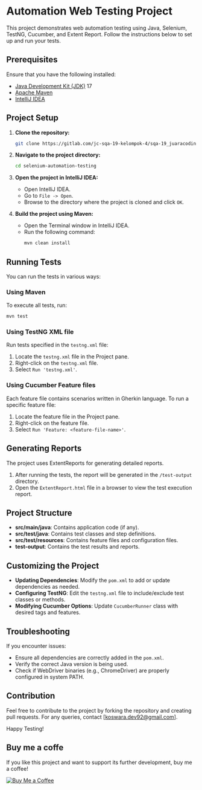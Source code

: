 # Automation Web Testing Project

This project demonstrates web automation testing using Java, Selenium, TestNG, Cucumber, and Extent Report. Follow the instructions below to set up and run your tests.

## Prerequisites

Ensure that you have the following installed:

- [Java Development Kit (JDK)](https://www.oracle.com/java/technologies/javase-downloads.html) 17
- [Apache Maven](https://maven.apache.org/download.cgi)
- [IntelliJ IDEA](https://www.jetbrains.com/idea/download/)

## Project Setup

1. **Clone the repository:**
   ```bash
   git clone https://gitlab.com/jc-sqa-19-kelompok-4/sqa-19_juaracoding_kelompok-4
   ```
2. **Navigate to the project directory:**

   ```bash
   cd selenium-automation-testing
   ```

3. **Open the project in IntelliJ IDEA:**

   - Open IntelliJ IDEA.
   - Go to `File -> Open`.
   - Browse to the directory where the project is cloned and click `OK`.

4. **Build the project using Maven:**
   - Open the Terminal window in IntelliJ IDEA.
   - Run the following command:
     ```bash
     mvn clean install
     ```

## Running Tests

You can run the tests in various ways:

### Using Maven

To execute all tests, run:

```bash
mvn test
```

### Using TestNG XML file

Run tests specified in the `testng.xml` file:

1. Locate the `testng.xml` file in the Project pane.
2. Right-click on the `testng.xml` file.
3. Select `Run 'testng.xml'`.

### Using Cucumber Feature files

Each feature file contains scenarios written in Gherkin language. To run a specific feature file:

1. Locate the feature file in the Project pane.
2. Right-click on the feature file.
3. Select `Run 'Feature: <feature-file-name>'`.

## Generating Reports

The project uses ExtentReports for generating detailed reports.

1. After running the tests, the report will be generated in the `/test-output` directory.
2. Open the `ExtentReport.html` file in a browser to view the test execution report.

## Project Structure

- **src/main/java**: Contains application code (if any).
- **src/test/java**: Contains test classes and step definitions.
- **src/test/resources**: Contains feature files and configuration files.
- **test-output**: Contains the test results and reports.

## Customizing the Project

- **Updating Dependencies**: Modify the `pom.xml` to add or update dependencies as needed.
- **Configuring TestNG**: Edit the `testng.xml` file to include/exclude test classes or methods.
- **Modifying Cucumber Options**: Update `CucumberRunner` class with desired tags and features.

## Troubleshooting

If you encounter issues:

- Ensure all dependencies are correctly added in the `pom.xml`.
- Verify the correct Java version is being used.
- Check if WebDriver binaries (e.g., ChromeDriver) are properly configured in system PATH.

## Contribution

Feel free to contribute to the project by forking the repository and creating pull requests. For any queries, contact [koswara.dev92@gmail.com].

Happy Testing!

## Buy me a coffe

If you like this project and want to support its further development, buy me a coffee!

[![Buy Me a Coffee](https://www.buymeacoffee.com/assets/img/guidelines/download-assets-sm-1.svg)](https://www.buymeacoffee.com/kudajengke404)
